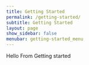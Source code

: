 ```yaml
---
title: Getting Started
permalink: /getting-started/
subtitle: Getting Started
layout: page
show_sidebar: false
menubar: getting-started_menu
---
```


Hello From Getting started